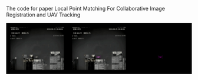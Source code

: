 The code for paper Local Point Matching For Collaborative Image Registration and UAV Tracking

 ![Local Image](images/demo.gif)
